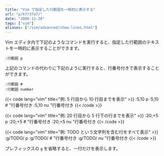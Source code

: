 ```yaml
---
title: "Vim で指定した行範囲を一時的に表示する"
url: "p/k7r37a7/"
date: "2006-12-20"
tags: ["vim"]
aliases: ["/vim/advanced/show-lines.html"]
---
```


Vim エディタ内で下記のようなコマンドを実行すると、指定した行範囲のテキストを一時的に表示することができます。

```vim
:行範囲 p
```

上記のコマンドの代わりに下記のように実行すると、行番号付きで表示することができます。

```vim
:行範囲 #
:行範囲 number
```

{{< code lang="vim" title="例: 5 行目から 10 行目までを表示" >}}
:5,10 p
:5,10 #     "行番号付き
:5,10 nu    "行番号付き
{{< /code >}}

{{< code lang="vim" title="例: 20 行目から 5 行下の行までを表示" >}}
:20;+5 p
:20;+5 #     "行番号付き
:20;+5 nu    "行番号付き
{{< /code >}}

{{< code lang="vim" title="例: TODO という文字列を含む行をすべて表示" >}}
:g/TODO/ p
:g/TODO/ #     "行番号付き
:g/TODO/ nu    "行番号付き
{{< /code >}}

プレフィックスの `g` を省略すると、一行だけを表示します。

